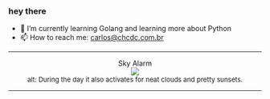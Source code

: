 ### hey there 

- :seedling: I’m currently learning Golang and learning more about Python
- :mailbox: How to reach me: carlos@chcdc.com.br


---


<!-- xkcd -->
<p align="center">Sky Alarm</br><img src=https://imgs.xkcd.com/comics/sky_alarm.png></br><font size =2>alt: During the day it also activates for neat clouds and pretty sunsets.</br></font></p></table></p> 


<!-- xkcd -->
---
